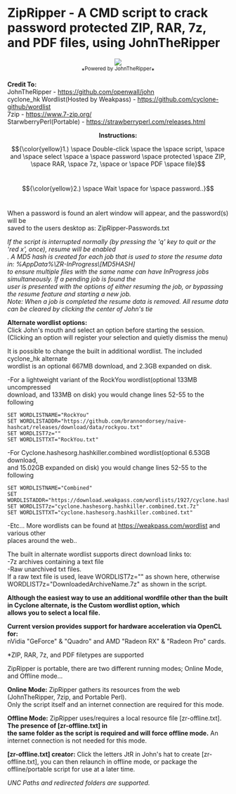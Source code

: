 # ZipRipper - A CMD script to crack password protected ZIP, RAR, 7z, and PDF files, using JohnTheRipper

<p align="center">
<img src="https://github.com/illsk1lls/ZipRipper/blob/main/.resources/zipripper.png?raw=true"><br>
*<sup>Powered by JohnTheRipper</sup>*
</p>

**Credit To:**<br>
JohnTheRipper - <a href="https://github.com/openwall/john">https://github.com/openwall/john</a><br>
cyclone_hk Wordlist(Hosted by Weakpass) - <a href="https://github.com/cyclone-github/wordlist">https://github.com/cyclone-github/wordlist</a><br>
7zip - <a href="https://www.7-zip.org/">https://www.7-zip.org/</a><br>
StarwberryPerl(Portable) - <a href="https://strawberryperl.com/releases.html">https://strawberryperl.com/releases.html</a><br>

**<p align="center">Instructions:</p>**

$${\color{yellow}1.) \space Double-click \space the \space script, \space and \space select \space a \space password \space protected \space ZIP, \space RAR, \space 7z, \space or \space PDF \space file}$$<br>

$${\color{yellow}2.) \space Wait \space for \space password..}$$<br>

When a password is found an alert window will appear, and the password(s) will be<br>
saved to the users desktop as: ZipRipper-Passwords.txt

*If the script is interrupted normally (by pressing the 'q' key to quit or the 'red x', once), resume will be enabled<br>.*
*A MD5 hash is created for each job that is used to store the resume data in: %AppData%\ZR-InProgress\\[MD5HASH]<br>*
*to ensure multiple files with the same name can have InProgress jobs simultaneously. If a pending job is found the<br>*
*user is presented with the options of either resuming the job, or bypassing the resume feature and starting a new job.<br>*
*Note: When a job is completed the resume data is removed. All resume data can be cleared by clicking the center of John's tie*

**Alternate wordlist options:**<br>
Click John's mouth and select an option before starting the session. (Clicking an option will register your selection and quietly dismiss the menu)<br>

It is possible to change the built in additional wordlist. The included cyclone_hk alternate<br>
wordlist is an optional 667MB download, and 2.3GB expanded on disk.<br>

-For a lightweight variant of the RockYou wordlist(optional 133MB uncompressed<br>
download, and 133MB on disk) you would change lines 52-55 to the following<br>
```
SET WORDLISTNAME="RockYou"
SET WORDLISTADDR="https://github.com/brannondorsey/naive-hashcat/releases/download/data/rockyou.txt"
SET WORDLIST7z=""
SET WORDLISTTXT="RockYou.txt"
```
-For Cyclone.hashesorg.hashkiller.combined wordlist(optional 6.53GB download,<br>
and 15.02GB expanded on disk) you would change lines 52-55 to the following<br>
```
SET WORDLISTNAME="Combined"
SET WORDLISTADDR="https://download.weakpass.com/wordlists/1927/cyclone.hashesorg.hashkiller.combined.txt.7z"
SET WORDLIST7z="cyclone.hashesorg.hashkiller.combined.txt.7z"
SET WORDLISTTXT="cyclone.hashesorg.hashkiller.combined.txt"
```
-Etc...
More wordlists can be found at <a href="https://weakpass.com/wordlist">https://weakpass.com/wordlist</a> and various other<br>
places around the web..<br>

The built in alternate wordlist supports direct download links to:<br>
-7z archives containing a text file<br>
-Raw unarchived txt files.<br>
If a raw text file is used, leave WORDLIST7z="" as shown here, otherwise WORDLIST7z="DownloadedArchiveName.7z" as shown in the script.<br>

**Although the easiest way to use an additional wordfile other than the built in Cyclone alternate, is the Custom wordlist option, which**<br>
**allows you to select a local file.**<br>

**Current version provides support for hardware acceleration via OpenCL for:**<br>
nVidia "GeForce" & "Quadro" and AMD "Radeon RX" & "Radeon Pro" cards.<br>

*ZIP, RAR, 7z, and PDF filetypes are supported

ZipRipper is portable, there are two different running modes; Online Mode, and Offline mode...

**Online Mode:** ZipRipper gathers its resources from the web (JohnTheRipper, 7zip, and Portable Perl).<br>
Only the script itself and an internet connection are required for this mode.<br>

**Offline Mode:** ZipRipper uses/requires a local resource file [zr-offline.txt]. **The presence of [zr-offline.txt] in<br>**
**the same folder as the script is required and will force offline mode.** An internet connection is not needed for this mode.<br>

**[zr-offline.txt] creator:** Click the letters JtR in John's hat to create [zr-offline.txt], you can then relaunch in offline mode, or package the offline/portable script for use at a later time.

*UNC Paths and redirected folders are supported.*
